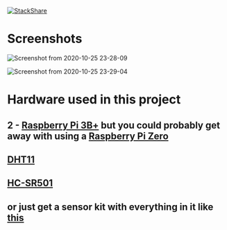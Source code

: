 [![StackShare](http://img.shields.io/badge/tech-stack-0690fa.svg?style=flat)](https://stackshare.io/bthompson7/pi-sensor)

# Screenshots

![Screenshot from 2020-10-25 23-28-09](https://user-images.githubusercontent.com/35780502/97131196-e5aeee00-1719-11eb-9099-057411d73a22.png)

![Screenshot from 2020-10-25 23-29-04](https://user-images.githubusercontent.com/35780502/97131194-e5165780-1719-11eb-89c6-7d435728d4c7.png)

# Hardware used in this project
## 2 - [Raspberry Pi 3B+](https://www.amazon.com/CanaKit-Raspberry-Starter-Premium-Black/dp/B07BCC8PK7/ref=sr_1_8?crid=3RJH00D6Q0AIP&dchild=1&keywords=raspberry+pi+3b+plus&qid=1594946640&sprefix=Raspberry+Pi+3b%2Caps%2C212&sr=8-8) but you could probably get away with using a [Raspberry Pi Zero](https://www.amazon.com/Vilros-Raspberry-Kit-Premium-Essential-Accessories/dp/B0748NK116/ref=sr_1_8?dchild=1&keywords=Raspberry+Pi+Zero&qid=1594946569&sr=8-8)
## [DHT11](https://www.amazon.com/Temperature-Relative-Humidity-Compatible-Arduino/dp/B00TM87YRS)
## [HC-SR501](https://www.amazon.com/HC-SR501-Sensor-Infrared-Arduino-Raspberry/dp/B07KBWVJMP/ref=sr_1_3?dchild=1&keywords=raspberry+pi+motion+sensor&qid=1592584873&sr=8-3)
## or just get a sensor kit with everything in it like [this](https://www.amazon.com/KOOKYE-Modules-Arduino-Raspberry-Professional/dp/B01J9GD3DG/ref=sr_1_2?dchild=1&keywords=raspberry+pi+motion+sensor&qid=1592584948&sr=8-2)
